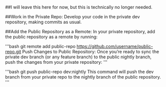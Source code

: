 ##I will leave this here for now, but this is technically no longer needed.

##Work in the Private Repo:
Develop your code in the private dev repository, making commits as usual.

##Add the Public Repository as a Remote:
In your private repository, add the public repository as a remote by running:

'''bash
git remote add public-repo https://github.com/username/public-repo.git
Push Changes to Public Repository:
Once you’re ready to sync the private dev branch (or any feature branch) to the public nightly branch, push the changes from your private repository:
'''

'''bash
git push public-repo dev:nightly
This command will push the dev branch from your private repo to the nightly branch of the public repository.
'''
